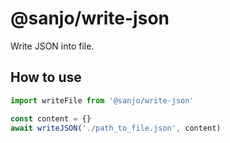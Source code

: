 # @sanjo/write-json

Write JSON into file.

## How to use

```js
import writeFile from '@sanjo/write-json'

const content = {}
await writeJSON('./path_to_file.json', content)
```
